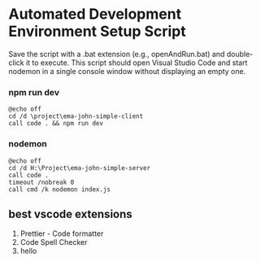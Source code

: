 # **Automated Development Environment Setup Script**

Save the script with a .bat extension (e.g., openAndRun.bat) and double-click it to execute. This script should open Visual Studio Code and start nodemon in a single console window without displaying an empty one.

### npm run dev

```batch
@echo off
cd /d \project\ema-john-simple-client
call code . && npm run dev
```

### nodemon

```batch
@echo off
cd /d H:\Project\ema-john-simple-server
call code .
timeout /nobreak 0
call cmd /k nodemon index.js
```


## best vscode extensions

1. Prettier - Code formatter
2. Code Spell Checker
3. hello

